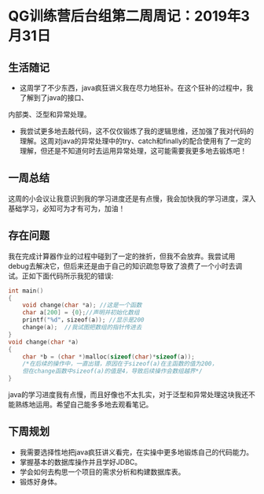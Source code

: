 # QG训练营后台组第二周周记：2019年3月31日

## 生活随记

- 这周学了不少东西，java疯狂讲义我在尽力地狂补。在这个狂补的过程中，我了解到了java的接口、

内部类、泛型和异常处理。

- 我尝试更多地去敲代码，这不仅仅锻炼了我的逻辑思维，还加强了我对代码的理解。这周对java的异常处理中的try、catch和finally的配合使用有了一定的理解，但还是不知道何时去运用异常处理，这可能需要我更多地去锻炼吧！

## 一周总结

这周的小会议让我意识到我的学习进度还是有点慢，我会加快我的学习进度，深入基础学习，必知可为才有可为，加油！

## 存在问题

我在完成计算器作业的过程中碰到了一定的挫折，但我不会放弃。我尝试用debug去解决它，但后来还是由于自己的知识疏忽导致了浪费了一个小时去调试。正如下面代码所示我犯的错误:

```C
int main()
{
    void change(char *a); //这是一个函数
    char a[200] = {0};//声明并初始化数组
    printf("%d"，sizeof(a)); //显示是200
    change(a);  //我试图把数组的指针传进去
}
void change(char *a)
{
    char *b = (char *)malloc(sizeof(char)*sizeof(a));
    /*在后续的操作中，一直出错，原因在于sizeof(a)在主函数的值为200，
    但在change函数中sizeof(a)的值是4，导致后续操作会数组越界*/
}
```

java的学习进度我有点慢，而且好像也不太扎实，对于泛型和异常处理这块我还不能熟练地运用。希望自己能多多地去观看笔记。

## 下周规划

- 我需要选择性地把java疯狂讲义看完，在实操中更多地锻炼自己的代码能力。
- 掌握基本的数据库操作并且学好JDBC。
- 学会如何去构思一个项目的需求分析和构建数据库表。
- 锻炼好身体。

